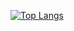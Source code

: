 [![Top Langs](https://github-readme-stats.vercel.app/api/top-langs/?username=ichiharakazuma)](https://github.com/anuraghazra/github-readme-stats)
